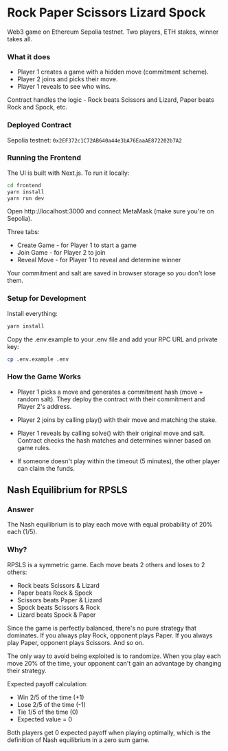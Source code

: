 # Rock Paper Scissors Lizard Spock

Web3 game on Ethereum Sepolia testnet. Two players, ETH stakes, winner takes all.

### What it does

- Player 1 creates a game with a hidden move (commitment scheme).
- Player 2 joins and picks their move.
- Player 1 reveals to see who wins.

Contract handles the logic - Rock beats Scissors and Lizard, Paper beats Rock and Spock, etc.

### Deployed Contract

Sepolia testnet: `0x2EF372c1C72AB640a44e3bA76EaaAE872202b7A2`

### Running the Frontend

The UI is built with Next.js. To run it locally:

```bash
cd frontend
yarn install
yarn run dev
```

Open http://localhost:3000 and connect MetaMask (make sure you're on Sepolia).

Three tabs:

- Create Game - for Player 1 to start a game
- Join Game - for Player 2 to join
- Reveal Move - for Player 1 to reveal and determine winner

Your commitment and salt are saved in browser storage so you don't lose them.

### Setup for Development

Install everything:

```bash
yarn install
```

Copy the .env.example to your .env file and add your RPC URL and private key:

```bash
cp .env.example .env
```

### How the Game Works

- Player 1 picks a move and generates a commitment hash (move + random salt). They deploy the contract with their commitment and Player 2's address.

- Player 2 joins by calling play() with their move and matching the stake.

- Player 1 reveals by calling solve() with their original move and salt. Contract checks the hash matches and determines winner based on game rules.

- If someone doesn't play within the timeout (5 minutes), the other player can claim the funds.

## Nash Equilibrium for RPSLS

### Answer

The Nash equilibrium is to play each move with equal probability of 20% each (1/5).

### Why?

RPSLS is a symmetric game. Each move beats 2 others and loses to 2 others:

- Rock beats Scissors & Lizard
- Paper beats Rock & Spock
- Scissors beats Paper & Lizard
- Spock beats Scissors & Rock
- Lizard beats Spock & Paper

Since the game is perfectly balanced, there's no pure strategy that dominates. If you always play Rock, opponent plays Paper. If you always play Paper, opponent plays Scissors. And so on.

The only way to avoid being exploited is to randomize. When you play each move 20% of the time, your opponent can't gain an advantage by changing their strategy.

Expected payoff calculation:

- Win 2/5 of the time (+1)
- Lose 2/5 of the time (-1)
- Tie 1/5 of the time (0)
- Expected value = 0

Both players get 0 expected payoff when playing optimally, which is the definition of Nash equilibrium in a zero sum game.
